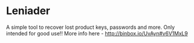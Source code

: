 # Leniader
A simple tool to recover lost product keys, passwords and more.  Only intended for good use!!
More info here - http://binbox.io/UvAyn#v6V1MxL9
